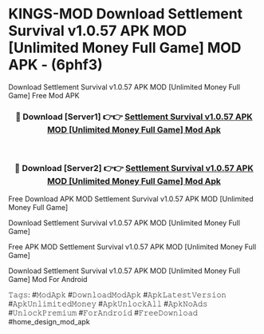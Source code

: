 # KINGS-MOD Download Settlement Survival v1.0.57 APK   MOD [Unlimited Money Full Game] MOD APK - (6phf3)
Download Settlement Survival v1.0.57 APK   MOD [Unlimited Money Full Game] Free Mod APK

<div align="center">
<h3>🔴 Download [Server1] 👉👉 <a href="https://apk-comot.site?title=Settlement_Survival_v1.0.57_APK___MOD_[Unlimited_Money_Full_Game]">Settlement Survival v1.0.57 APK   MOD [Unlimited Money Full Game] Mod Apk</a></h3><br>

<h3>🔴 Download [Server2] 👉👉 <a href="https://apk-comot.site?title=Settlement_Survival_v1.0.57_APK___MOD_[Unlimited_Money_Full_Game]">Settlement Survival v1.0.57 APK   MOD [Unlimited Money Full Game] Mod Apk</a></h3>
</div>


Free Download APK MOD Settlement Survival v1.0.57 APK   MOD [Unlimited Money Full Game]

Download Settlement Survival v1.0.57 APK   MOD [Unlimited Money Full Game] 

Free APK MOD Settlement Survival v1.0.57 APK   MOD [Unlimited Money Full Game] 

Download Settlement Survival v1.0.57 APK   MOD [Unlimited Money Full Game] Mod For Android

𝚃𝚊𝚐𝚜: #𝙼𝚘𝚍𝙰𝚙𝚔 #𝙳𝚘𝚠𝚗𝚕𝚘𝚊𝚍𝙼𝚘𝚍𝙰𝚙𝚔 #𝙰𝚙𝚔𝙻𝚊𝚝𝚎𝚜𝚝𝚅𝚎𝚛𝚜𝚒𝚘𝚗 #𝙰𝚙𝚔𝚄𝚗𝚕𝚒𝚖𝚒𝚝𝚎𝚍𝙼𝚘𝚗𝚎𝚢 #𝙰𝚙𝚔𝚄𝚗𝚕𝚘𝚌𝚔𝙰𝚕𝚕 #𝙰𝚙𝚔𝙽𝚘𝙰𝚍𝚜 #𝚄𝚗𝚕𝚘𝚌𝚔𝙿𝚛𝚎𝚖𝚒𝚞𝚖 #𝙵𝚘𝚛𝙰𝚗𝚍𝚛𝚘𝚒𝚍 #𝙵𝚛𝚎𝚎𝙳𝚘𝚠𝚗𝚕𝚘𝚊𝚍 #home_design_mod_apk